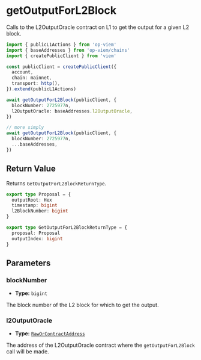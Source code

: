 # getOutputForL2Block

Calls to the L2OutputOracle contract on L1 to get the output for a given L2 block.

```ts [example.ts]
import { publicL1Actions } from 'op-viem'
import { baseAddresses } from 'op-viem/chains'
import { createPublicClient } from 'viem'

const publicClient = createPublicClient({
  account,
  chain: mainnet,
  transport: http(),
}).extend(publicL1Actions)

await getOutputForL2Block(publicClient, {
  blockNumber: 2725977n,
  l2OutputOracle: baseAddresses.l2OutputOracle,
})

// more simply
await getOutputForL2Block(publicClient, {
  blockNumber: 2725977n,
  ...baseAddresses,
})
```

## Return Value

Returns `GetOutputForL2BlockReturnType`.

```ts [example.ts]
export type Proposal = {
  outputRoot: Hex
  timestamp: bigint
  l2BlockNumber: bigint
}

export type GetOutputForL2BlockReturnType = {
  proposal: Proposal
  outputIndex: bigint
}
```

## Parameters

### blockNumber

- **Type:** `bigint`

The block number of the L2 block for which to get the output.

### l2OutputOracle

- **Type:** [`RawOrContractAddress`](https://opviem.sh/docs/glossary/types.html#raworcontractaddress)

The address of the L2OutputOracle contract where the `getOutputForL2Block` call will be made.
